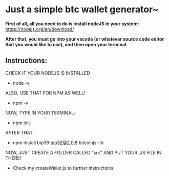 <h1>Just a simple btc wallet generator~</h1>

**First of all, all you need to do is install nodeJS in your system:**
https://nodejs.org/en/download/

**After that, you must go into your vscode (or whatever source code editor that you would like to use), and then open your terminal.**

<h2>Instructions:</h2>

CHECK IF YOUR NODEJS IS INSTALLED

* node -v 

ALSO, USE THAT FOR NPM AS WELL!

* npm -v 

NOW, TYPE IN YOUR TERMINAL:

* npm init 

AFTER THAT: 

* npm install bip39  bip32@2.0.6  bitcoinjs-lib

NOW, JUST CREATE A FOLDER CALLED "src" AND PUT YOUR .JS FILE IN THERE! 

* Check my createWallet.js to further instructions. 

